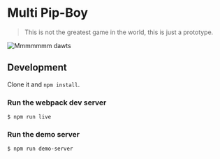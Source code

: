 # Multi Pip-Boy

> This is not the greatest game in the world, this is just a prototype.

![Mmmmmmm dawts](https://cloud.githubusercontent.com/assets/836375/11960015/2a2465ee-a896-11e5-9e5b-761f7996a536.gif)

## Development

Clone it and `npm install`.

### Run the webpack dev server

```
$ npm run live
```

### Run the demo server

```
$ npm run demo-server
```
